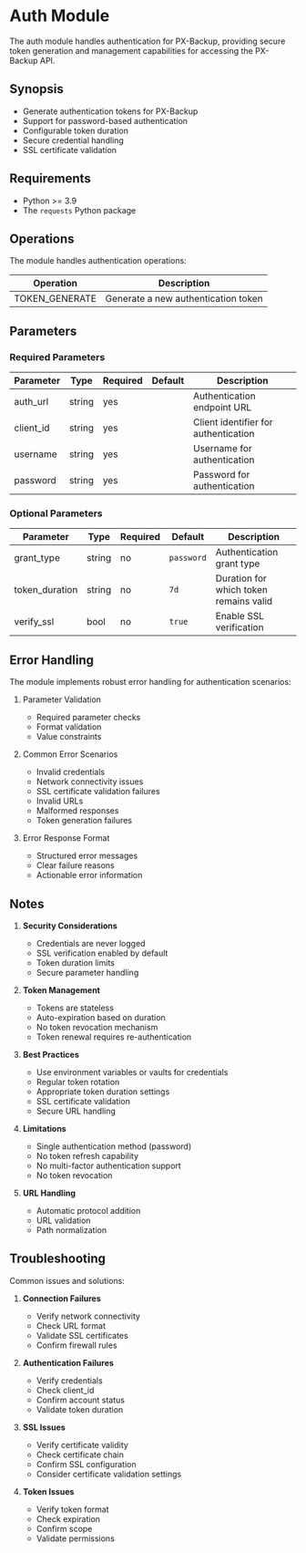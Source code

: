 # Auth Module

The auth module handles authentication for PX-Backup, providing secure token generation and management capabilities for accessing the PX-Backup API.

## Synopsis

* Generate authentication tokens for PX-Backup
* Support for password-based authentication
* Configurable token duration
* Secure credential handling
* SSL certificate validation

## Requirements

* Python >= 3.9
* The `requests` Python package

## Operations

The module handles authentication operations:


| Operation      | Description                         |
| ---------------- | ------------------------------------- |
| TOKEN_GENERATE | Generate a new authentication token |

## Parameters

### Required Parameters


| Parameter | Type   | Required | Default | Description                          |
| ----------- | -------- | ---------- | --------- | -------------------------------------- |
| auth_url  | string | yes      |         | Authentication endpoint URL          |
| client_id | string | yes      |         | Client identifier for authentication |
| username  | string | yes      |         | Username for authentication          |
| password  | string | yes      |         | Password for authentication          |

### Optional Parameters


| Parameter      | Type    | Required | Default    | Description                            |
| ---------------- | --------- | ---------- | ------------ | ---------------------------------------- |
| grant_type     | string  | no       | `password` | Authentication grant type              |
| token_duration | string  | no       | `7d`       | Duration for which token remains valid |
| verify_ssl     | bool    | no       | `true`     | Enable SSL verification                |


## Error Handling

The module implements robust error handling for authentication scenarios:

1. Parameter Validation

   - Required parameter checks
   - Format validation
   - Value constraints
2. Common Error Scenarios

   - Invalid credentials
   - Network connectivity issues
   - SSL certificate validation failures
   - Invalid URLs
   - Malformed responses
   - Token generation failures
3. Error Response Format

   - Structured error messages
   - Clear failure reasons
   - Actionable error information

## Notes

1. **Security Considerations**

   - Credentials are never logged
   - SSL verification enabled by default
   - Token duration limits
   - Secure parameter handling
2. **Token Management**

   - Tokens are stateless
   - Auto-expiration based on duration
   - No token revocation mechanism
   - Token renewal requires re-authentication
3. **Best Practices**

   - Use environment variables or vaults for credentials
   - Regular token rotation
   - Appropriate token duration settings
   - SSL certificate validation
   - Secure URL handling
4. **Limitations**

   - Single authentication method (password)
   - No token refresh capability
   - No multi-factor authentication support
   - No token revocation
5. **URL Handling**

   - Automatic protocol addition
   - URL validation
   - Path normalization

## Troubleshooting

Common issues and solutions:

1. **Connection Failures**

   - Verify network connectivity
   - Check URL format
   - Validate SSL certificates
   - Confirm firewall rules
2. **Authentication Failures**

   - Verify credentials
   - Check client_id
   - Confirm account status
   - Validate token duration
3. **SSL Issues**

   - Verify certificate validity
   - Check certificate chain
   - Confirm SSL configuration
   - Consider certificate validation settings
4. **Token Issues**

   - Verify token format
   - Check expiration
   - Confirm scope
   - Validate permissions
